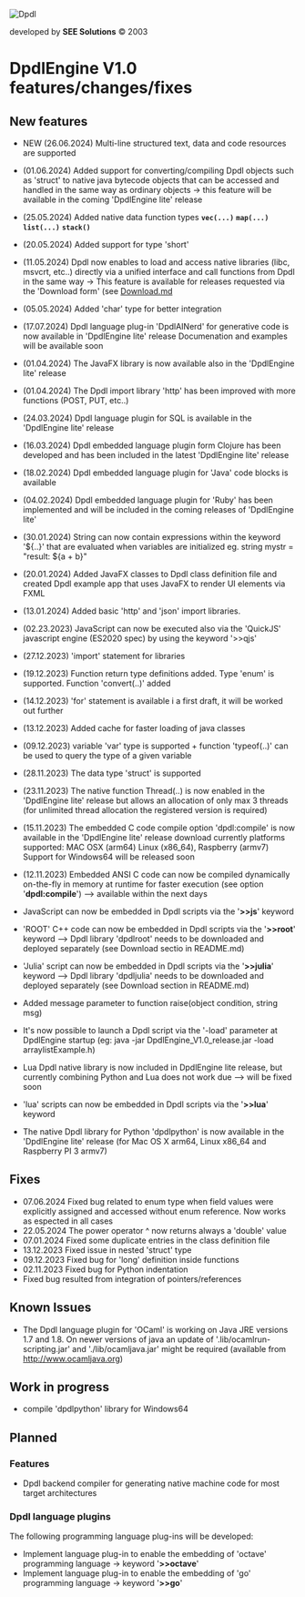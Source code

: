 
![Dpdl](https://www.dpdl.io/images/dpdl-io.png)

developed by
**SEE Solutions**
&copy; 2003

# DpdlEngine V1.0 features/changes/fixes

## New features

* NEW (26.06.2024) Multi-line structured text, data and code resources are supported

* (01.06.2024) Added support for converting/compiling Dpdl objects such as 'struct' to native java bytecode objects that can be accessed and handled in the same way as ordinary objects -> this feature will be available in the coming 'DpdlEngine lite' release

* (25.05.2024) Added native data function types **`vec(...)`** **`map(...)`** **`list(...)`** **`stack()`**

* (20.05.2024) Added support for type 'short'
* (11.05.2024) Dpdl now enables to load and access native libraries (libc, msvcrt, etc..) directly via a unified interface
					and call functions from Dpdl in the same way -> This feature is available for releases requested via the 							'Download form' (see [Download.md](https://github.com/Dpdl-io/DpdlEngine/blob/main/Download.md)
* (05.05.2024) Added 'char' type for better integration
* (17.07.2024) Dpdl language plug-in 'DpdlAINerd' for generative code is now available in 'DpdlEngine lite' release
					Documenation and examples will be available soon
* (01.04.2024) The JavaFX library is now available also in the 'DpdlEngine lite' release
* (01.04.2024) The Dpdl import library 'http' has been improved with more functions (POST, PUT, etc..)
* (24.03.2024) Dpdl language plugin for SQL is available in the 'DpdlEngine lite' release
* (16.03.2024) Dpdl embedded language plugin form Clojure has been developed and has been included in the latest 'DpdlEngine lite' release
* (18.02.2024) Dpdl embedded language plugin for 'Java' code blocks is available
* (04.02.2024) Dpdl embedded language plugin for 'Ruby' has been implemented and will be included in the coming releases of 'DpdlEngine lite'
* (30.01.2024) String can now contain expressions within the keyword '${..}' that are evaluated when variables are initialized eg. string mystr = "result: ${a + b}" 
* (20.01.2024) Added JavaFX classes to Dpdl class definition file and created Dpdl example app that uses JavaFX to render UI elements via FXML
* (13.01.2024) Added basic 'http' and 'json' import libraries.
* (02.23.2023) JavaScript can now be executed also via the 'QuickJS' javascript engine (ES2020 spec) by using the keyword '>>qjs'
* (27.12.2023) 'import' statement for libraries
* (19.12.2023) 	Function return type definitions added. Type 'enum' is supported. Function 'convert(..)' added
* (14.12.2023) 'for' statement is available i a first draft, it will be worked out further
* (13.12.2023) Added cache for faster loading of java classes
* (09.12.2023) variable 'var' type is supported + function 'typeof(..)' can be used to query the type of a given variable
* (28.11.2023) The data type 'struct' is supported
* (23.11.2023) The native function Thread(..) is now enabled in the 'DpdlEngine lite' release but allows an allocation of only max 3 threads (for unlimited thread allocation the registered version is required)
* (15.11.2023) The embedded C code compile option 'dpdl:compile' is now available in the 'DpdlEngine lite' release download
  currently platforms supported: MAC OSX (arm64) Linux (x86_64), Raspberry (armv7)
  Support for Windows64 will be released soon
* (12.11.2023) Embedded ANSI C code can now be compiled dynamically on-the-fly in memory at runtime for faster execution (see option '**dpdl:compile**') --> available within the next days
* JavaScript can now be embedded in Dpdl scripts via the '**>>js**' keyword
* 'ROOT' C++ code can now be embedded in Dpdl scripts via the '**>>root**' keyword --> Dpdl library 'dpdlroot' needs to be downloaded and deployed separately (see Download sectio in README.md)  
* 'Julia' script can now be embedded in Dpdl scripts via the '**>>julia**' keyword --> Dpdl library 'dpdljulia' needs to be downloaded and deployed separately (see Download section in README.md)
* Added message parameter to function raise(object condition, string msg)
* It's now possible to launch a Dpdl script via the '-load' parameter at DpdlEngine startup (eg: java -jar DpdlEngine_V1.0_release.jar -load arraylistExample.h)
* Lua Dpdl native library is now included in DpdlEngine lite release, but currently combining Python and Lua does not work due --> will be fixed soon
* 'lua' scripts can now be embedded in Dpdl scripts via the '**>>lua**' keyword
* The native Dpdl library for Python 'dpdlpython' is now available  in the 'DpdlEngine lite' release (for Mac OS X arm64, Linux x86_64 and Raspberry PI 3 armv7)

## Fixes

* 07.06.2024 Fixed bug related to enum type when field values were explicitly assigned and accessed without enum reference. Now works as espected in all cases
* 22.05.2024 The power operator ^ now returns always a 'double' value
* 07.01.2024 Fixed some duplicate entries in the class definition file
* 13.12.2023 Fixed issue in nested 'struct' type
* 09.12.2023 Fixed bug for 'long' definition inside functions
* 02.11.2023 Fixed bug for Python indentation
* Fixed bug resulted from integration of pointers/references


## Known Issues

* The Dpdl language plugin for 'OCaml' is working on Java JRE versions 1.7 and 1.8. On newer versions of java an
update of '.lib/ocamlrun-scripting.jar' and './lib/ocamljava.jar' might be required (available from http://www.ocamljava.org)


## Work in progress

* compile 'dpdlpython' library for Windows64


## Planned

### Features

* Dpdl backend compiler for generating native machine code for most target architectures



### Dpdl language plugins

The following programming language plug-ins will be developed:

* Implement language plug-in to enable the embedding of 'octave' programming language -> keyword '**>>octave**'
* Implement language plug-in to enable the embedding of 'go' programming language -> keyword '**>>go**'

